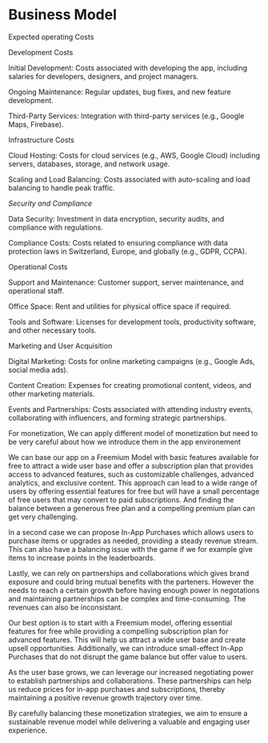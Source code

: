 # Business Model

Expected operating Costs

Development Costs

Initial Development: Costs associated with developing the app, including salaries for developers, designers, and project managers.

Ongoing Maintenance: Regular updates, bug fixes, and new feature development.

Third-Party Services: Integration with third-party services (e.g., Google Maps, Firebase).

Infrastructure Costs

Cloud Hosting: Costs for cloud services (e.g., AWS, Google Cloud) including servers, databases, storage, and network usage.

Scaling and Load Balancing: Costs associated with auto-scaling and load balancing to handle peak traffic.

*Security and Compliance*

Data Security: Investment in data encryption, security audits, and compliance with regulations.

Compliance Costs: Costs related to ensuring compliance with data protection laws in Switzerland, Europe, and globally (e.g., GDPR, CCPA).

Operational Costs

Support and Maintenance: Customer support, server maintenance, and operational staff.

Office Space: Rent and utilities for physical office space if required.

Tools and Software: Licenses for development tools, productivity software, and other necessary tools.

Marketing and User Acquisition

Digital Marketing: Costs for online marketing campaigns (e.g., Google Ads, social media ads).

Content Creation: Expenses for creating promotional content, videos, and other marketing materials.

Events and Partnerships: Costs associated with attending industry events, collaborating with influencers, and forming strategic partnerships.

For monetization, We can apply different model of monetization but need to be very careful about how we introduce them in the app environement

We can base our app on a Freemium Model with basic features available for free to attract a wide user base and offer a subscription plan that provides access to advanced features, such as customizable challenges, advanced analytics, and exclusive content.
This approach can lead to a wide range of users by offering essential features for free but will have a small percentage of free users that may convert to paid subscriptions. And finding the balance between a generous free plan and a compelling premium plan can get very challenging.

In a second case we can propose In-App Purchases which allows users to purchase items or upgrades as needed, providing a steady revenue stream. This can also have a balancing issue with the game if we for example give items to increase points in the leaderboards.

Lastly, we can rely on partnerships and collaborations which gives brand exposure and could bring mutual benefits with the parteners. However the needs to reach a certain growth before having enough power in negotations and maintaining partnerships can be complex and time-consuming. The revenues can also be inconsistant.

Our best option is to start with a Freemium model, offering essential features for free while providing a compelling subscription plan for advanced features. This will help us attract a wide user base and create upsell opportunities. Additionally, we can introduce small-effect In-App Purchases that do not disrupt the game balance but offer value to users.

As the user base grows, we can leverage our increased negotiating power to establish partnerships and collaborations. These partnerships can help us reduce prices for in-app purchases and subscriptions, thereby maintaining a positive revenue growth trajectory over time.

By carefully balancing these monetization strategies, we aim to ensure a sustainable revenue model while delivering a valuable and engaging user experience.


